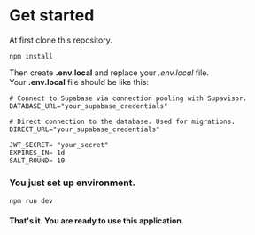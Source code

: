# Get started

At first clone this repository.

```
npm install
```

Then create **.env.local** and replace your _.env.local_ file.  
Your **.env.local** file should be like this:

```
# Connect to Supabase via connection pooling with Supavisor.
DATABASE_URL="your_supabase_credentials"

# Direct connection to the database. Used for migrations.
DIRECT_URL="your_supabase_credentials"

JWT_SECRET= "your_secret"
EXPIRES_IN= 1d
SALT_ROUND= 10
```

### You just set up environment.

```
npm run dev
```

#### That's it. You are ready to use this application.
